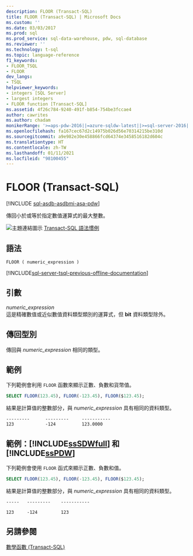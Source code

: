 ```yaml
---
description: FLOOR (Transact-SQL)
title: FLOOR (Transact-SQL) | Microsoft Docs
ms.custom: ''
ms.date: 03/03/2017
ms.prod: sql
ms.prod_service: sql-data-warehouse, pdw, sql-database
ms.reviewer: ''
ms.technology: t-sql
ms.topic: language-reference
f1_keywords:
- FLOOR_TSQL
- FLOOR
dev_langs:
- TSQL
helpviewer_keywords:
- integers [SQL Server]
- largest integers
- FLOOR function [Transact-SQL]
ms.assetid: 4f26c784-9240-491f-b854-754be3fccae4
author: cawrites
ms.author: chadam
monikerRange: '>=aps-pdw-2016||=azure-sqldw-latest||>=sql-server-2016||>=sql-server-linux-2017||=azuresqldb-mi-current'
ms.openlocfilehash: fa167cec67d2c14975b026d56e70314215be310d
ms.sourcegitcommit: a9e982e30e458866fcd64374e3458516182d604c
ms.translationtype: HT
ms.contentlocale: zh-TW
ms.lasthandoff: 01/11/2021
ms.locfileid: "98100455"
---
```

# <a name="floor-transact-sql"></a>FLOOR (Transact-SQL)
[!INCLUDE [sql-asdb-asdbmi-asa-pdw](../../includes/applies-to-version/sql-asdb-asdbmi-asa-pdw.md)]

  傳回小於或等於指定數值運算式的最大整數。  
  
 ![主題連結圖示](../../database-engine/configure-windows/media/topic-link.gif "主題連結圖示") [Transact-SQL 語法慣例](../../t-sql/language-elements/transact-sql-syntax-conventions-transact-sql.md)  
  
## <a name="syntax"></a>語法  
  
```syntaxsql
FLOOR ( numeric_expression )  
```  
  
[!INCLUDE[sql-server-tsql-previous-offline-documentation](../../includes/sql-server-tsql-previous-offline-documentation.md)]

## <a name="arguments"></a>引數
 *numeric_expression*  
 這是精確數值或近似數值資料類型類別的運算式，但 **bit** 資料類型除外。  
  
## <a name="return-types"></a>傳回型別  
 傳回與 *numeric_expression* 相同的類型。  
  
## <a name="examples"></a>範例  
 下列範例會利用 `FLOOR` 函數來顯示正數、負數和貨幣值。  
  
```sql  
SELECT FLOOR(123.45), FLOOR(-123.45), FLOOR($123.45);  
```  
  
 結果是計算值的整數部分，與 *numeric_expression* 具有相同的資料類型。  
  
```  
---------      ---------     -----------  
123            -124          123.0000     
```  
  
## <a name="examples-sssdwfull-and-sspdw"></a>範例：[!INCLUDE[ssSDWfull](../../includes/sssdwfull-md.md)] 和 [!INCLUDE[ssPDW](../../includes/sspdw-md.md)]  
 下列範例會使用 `FLOOR` 函式來顯示正數、負數和值。  
  
```sql  
SELECT FLOOR(123.45), FLOOR(-123.45), FLOOR($123.45);  
```  
  
 結果是計算值的整數部分，與 *numeric_expression* 具有相同的資料類型。  
  
 ```
 -----   ---------    -----------  
  
 123     -124         123
 ```  
  
## <a name="see-also"></a>另請參閱  
 [數學函數 &#40;Transact-SQL&#41;](../../t-sql/functions/mathematical-functions-transact-sql.md)  
  
  

